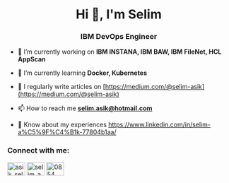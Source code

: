 <h1 align="center">Hi 👋, I'm Selim</h1>
<h3 align="center">IBM DevOps Engineer</h3>

- 🔭 I’m currently working on **IBM INSTANA, IBM BAW, IBM FileNet, HCL AppScan**

- 🌱 I’m currently learning **Docker, Kubernetes**

- 📝 I regularly write articles on [https://medium.com/@selim-asik](https://medium.com/@selim-asik)

- 📫 How to reach me **selim.asik@hotmail.com**

- 📄 Know about my experiences https://www.linkedin.com/in/selim-a%C5%9F%C4%B1k-77804b1aa/
<h3 align="left">Connect with me:</h3>
<p align="left">
<a href="https://twitter.com/asik_selim" target="blank"><img align="center" src="https://raw.githubusercontent.com/rahuldkjain/github-profile-readme-generator/master/src/images/icons/Social/twitter.svg" alt="asik_selim" height="30" width="40" /></a>
<a href="https://instagram.com/selim_asik" target="blank"><img align="center" src="https://raw.githubusercontent.com/rahuldkjain/github-profile-readme-generator/master/src/images/icons/Social/instagram.svg" alt="selim_asik" height="30" width="40" /></a>
<a href="https://discord.gg/0854" target="blank"><img align="center" src="https://raw.githubusercontent.com/rahuldkjain/github-profile-readme-generator/master/src/images/icons/Social/discord.svg" alt="0854" height="30" width="40" /></a>
</p>

